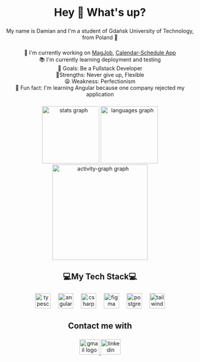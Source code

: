 

<h1 align="center">Hey 👋 What's up?</h1>

###

<p align="center">My name is Damian and I'm a student of Gdańsk University of Technology, from Poland 🥟</p>

###
  <p align="center">🔬 I'm currently working on <a href="https://github.com/KeepIt-Up/MagJob">MagJob</a>, <a href="https://github.com/DamianLaczynski/Calendar-Schedule-App">Calendar-Schedule App</a><br>
      📚 I'm currently learning deployment and testing<br>
      🎯 Goals: Be a Fullstack Developer<br>
      💪Strengths: Never give up, Flexible<br>
      😩 Weakness: Perfectionism<br>
      🎲 Fun fact: I'm learning Angular because one company rejected my application</p>
  


</div>


###

<div align="center">
  <img src="https://github-readme-stats.vercel.app/api?username=DamianLaczynski&hide_title=true&hide_rank=true&show_icons=true&include_all_commits=true&count_private=true&disable_animations=true&theme=dracula&locale=en&hide_border=true&order=1" height="150" alt="stats graph"  />
  <img src="https://github-readme-stats.vercel.app/api/top-langs?username=DamianLaczynski&locale=en&hide_title=true&layout=compact&card_width=320&langs_count=5&theme=dracula&hide_border=true&order=2" height="150" alt="languages graph"  />
  <img src="https://github-readme-activity-graph.vercel.app/graph?username=DamianLaczynski&radius=5&theme=dracula&area=true&order=5&hide_border=true&hide_title=true" height="250" alt="activity-graph graph"  />
</div>

###

<h2 align="center">💻My Tech Stack💻</h2>

###

<div align="center">
  <img src="https://img.shields.io/badge/TypeScript-3178C6?logo=typescript&logoColor=white&style=for-the-badge" height="40" alt="typescript logo"  />
  <img width="12" />
  <img src="https://img.shields.io/badge/Angular-DD0031?logo=angular&logoColor=white&style=for-the-badge" height="40" alt="angularjs logo"  />
  <img width="12" />
  <img src="https://img.shields.io/badge/C Sharp-239120?logo=csharp&logoColor=white&style=for-the-badge" height="40" alt="csharp logo"  />
  <img width="12" />
  <img src="https://img.shields.io/badge/Figma-F24E1E?logo=figma&logoColor=white&style=for-the-badge" height="40" alt="figma logo"  />
  <img width="12" />
  <img src="https://img.shields.io/badge/PostgreSQL-4169E1?logo=postgresql&logoColor=white&style=for-the-badge" height="40" alt="postgresql logo"  />
  <img width="12" />
  <img src="https://img.shields.io/badge/Tailwind CSS-06B6D4?logo=tailwindcss&logoColor=black&style=for-the-badge" height="40" alt="tailwindcss logo"  />
</div>

###

<h2 align="center">Contact me with</h2>

###

<div align="center">
  <a href="mailto:damian.laczynski.edu@gmail.com" target="_blank">
    <img src="https://raw.githubusercontent.com/maurodesouza/profile-readme-generator/master/src/assets/icons/social/gmail/default.svg" width="52" height="40" alt="gmail logo"  />
  </a>
  <a href="https://www.linkedin.com/in/damianlaczynski/" target="_blank">
    <img src="https://raw.githubusercontent.com/maurodesouza/profile-readme-generator/master/src/assets/icons/social/linkedin/default.svg" width="52" height="40" alt="linkedin logo"  />
  </a>
</div>

###
